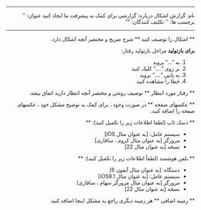 <div dir="rtl">

---
نام: گزارش اشکال
درباره: گزارشی برای کمک به پیشرفت ما ایجاد کنید
عنوان: ''
برچسب ها: ''
تکلیف کنندگان: ""

---

** اشکال را توصیف کنید **
شرح صریح و مختصر آنچه اشکال دارد.

**برای بازتولید**
مراحل بازتولید رفتار:
1. به "..." بروید
2. بر روی "...." کلیک کنید
3. به پایین "...." بروید
4. خطا را مشاهده کنید

** رفتار مورد انتظار **
توصیف روشن و مختصر آنچه انتظار دارید اتفاق بیفتد.

** عکسهای صفحه **
در صورت وجود ، برای کمک به توضیح مشکل خود ، عکسهای صفحه را اضافه کنید.

** دسک تاپ (لطفا اطلاعات زیر را تکمیل کنید): **
  - سیستم عامل: [به عنوان مثال iOS]
  - مرورگر [به عنوان مثال کروم ، سافاری]
  - نسخه [به عنوان مثال 22]

** تلفن هوشمند (لطفاً اطلاعات زیر را تکمیل کنید): **
  - دستگاه: [به عنوان مثال آیفون 6]
  - سیستم عامل: [به عنوان مثال iOS8.1]
  - مرورگر [به عنوان مثال مرورگر سهام ، سافاری]
  - نسخه [به عنوان مثال 22]

** زمینه اضافی **
هر زمینه دیگری راجع به مشکل اینجا اضافه کنید.
